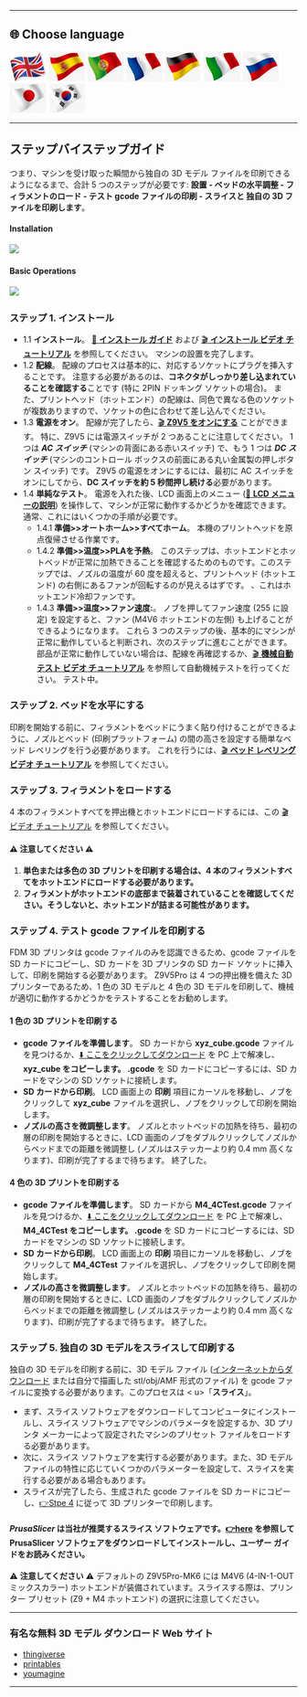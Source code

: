 [LCD_MENU]: https://github.com/ZONESTAR3D/Z9/tree/main/Z9V5/Z9V5-MK6/LCDMENU_Description.md
[PRUSA_SLICER]: https://github.com/ZONESTAR3D/Slicing-Guide/tree/master/PrusaSlicer

----
## <a id="choose-language">:globe_with_meridians: Choose language </a>
[![](../lanpic/EN.png)](./step_by_step.md)
[![](../lanpic/ES.png)](./step_by_step-es.md)
[![](../lanpic/PT.png)](./step_by_step-pt.md)
[![](../lanpic/FR.png)](./step_by_step-fr.md)
[![](../lanpic/DE.png)](./step_by_step-de.md)
[![](../lanpic/IT.png)](./step_by_step-it.md)
[![](../lanpic/RU.png)](./step_by_step-ru.md)
[![](../lanpic/JP.png)](./step_by_step-jp.md)
[![](../lanpic/KR.png)](./step_by_step-kr.md)

----
## ステップバイステップガイド
つまり、マシンを受け取った瞬間から独自の 3D モデル ファイルを印刷できるようになるまで、合計 5 つのステップが必要です: **設置 - ベッドの水平調整 - フィラメントのロード - テスト gcode ファイルの印刷 - スライスと 独自の 3D ファイルを印刷します**。
#### Installation
[![](https://img.youtube.com/vi/pdr8nLl3T3w/0.jpg)](https://www.youtube.com/watch?v=pdr8nLl3T3w)
#### Basic Operations
[![](https://img.youtube.com/vi/GrCOZ4ADHeA/0.jpg)](https://www.youtube.com/watch?v=GrCOZ4ADHeA)

### <a id ="a1">ステップ 1. インストール</a>
- 1.1 **インストール**。 [:book: **インストール ガイド**](./1.installation/installation.md) および [:clapper: **インストール ビデオ チュートリアル**](https://youtu.be/pdr8nLl3T3w) を参照してください。 マシンの設置を完了します。
- 1.2 **配線**。 配線のプロセスは基本的に、対応するソケットにプラグを挿入することです。 注意する必要があるのは、**コネクタがしっかり差し込まれていることを確認する**ことです (特に 2PIN ドッキング ソケットの場合)。 また、プリントヘッド（ホットエンド）の配線は、同色で異なる色のソケットが複数ありますので、ソケットの色に合わせて差し込んでください。
- 1.3 **電源をオン**。 配線が完了したら、[:clapper: **Z9V5 をオンにする**](https://youtu.be/xTlMHtxkGoY) ことができます。 特に、Z9V5 には電源スイッチが 2 つあることに注意してください。 1 つは ***AC スイッチ*** (マシンの背面にある赤いスイッチ) で、もう 1 つは ***DC スイッチ*** (マシンのコントロール ボックスの前面にある丸い金属製の押しボタン スイッチ) です。 Z9V5 の電源をオンにするには、最初に AC スイッチをオンにしてから、**DC スイッチを約 5 秒間押し続ける**必要があります。
- 1.4 **単純なテスト**。 電源を入れた後、LCD 画面上のメニュー ([:book: **LCD メニューの説明**](./2.Operation/LCDMENU_Description.md)) を操作して、マシンが正常に動作するかどうかを確認できます。 通常、これにはいくつかの手順が必要です。
   - 1.4.1 **準備>>オートホーム>>すべてホーム**。 本機のプリントヘッドを原点復帰させる作業です。
   - 1.4.2 **準備>>温度>>PLAを予熱**。 このステップは、ホットエンドとホットベッドが正常に加熱できることを確認するためのものです。このステップでは、ノズルの温度が 60 度を超えると、プリントヘッド (ホットエンド) の右側にあるファンが回転するのが見えるはずです。 、これはホットエンド冷却ファンです。
   - 1.4.3 **準備>>温度>>ファン速度:**。 ノブを押してファン速度 (255 に設定) を設定すると、ファン (M4V6 ホットエンドの左側) も上げることができるようになります。
   これら 3 つのステップの後、基本的にマシンが正常に動作していると判断され、次のステップに進むことができます。 部品が正常に動作していない場合は、配線を再確認するか、[:clapper: **機械自動テスト ビデオ チュートリアル**](https://youtu.be/Mf92BlmKA0A) を参照して自動機械テストを行ってください。 テスト中。

### <a id ="a2">ステップ 2. ベッドを水平にする</a>
印刷を開始する前に、フィラメントをベッドにうまく貼り付けることができるように、ノズルとベッド (印刷プラットフォーム) の間の高さを設定する簡単なベッド レベリングを行う必要があります。 これを行うには、[:clapper: **ベッド レベリング ビデオ チュートリアル**](https://youtu.be/nxzB7ho1kNo) を参照してください。

### <a id ="a3">ステップ 3. フィラメントをロードする</a>
4 本のフィラメントすべてを押出機とホットエンドにロードするには、この [:clapper: ビデオ チュートリアル](https://youtu.be/KZQdL7Rgy1s) を参照してください。
#### :warning: 注意してください :warning:
1. **単色または多色の 3D プリントを印刷する場合は、4 本のフィラメントすべてをホットエンドにロードする必要があります。**
2. **フィラメントがホットエンドの底部まで装着されていることを確認してください。そうしないと、ホットエンドが詰まる可能性があります。**


### <a id ="a4">ステップ 4. テスト gcode ファイルを印刷する</a>
FDM 3D プリンタは gcode ファイルのみを認識できるため、gcode ファイルを SD カードにコピーし、SD カードを 3D プリンタの SD カード ソケットに挿入して、印刷を開始する必要があります。
Z9V5Pro は 4 つの押出機を備えた 3D プリンターであるため、1 色の 3D モデルと 4 色の 3D モデルを印刷して、機械が適切に動作するかどうかをテストすることをお勧めします。
#### 1 色の 3D プリントを印刷する
- **gcode ファイルを準備します**。 SD カードから **xyz_cube.gcode** ファイルを見つけるか、[:arrow_down: ここをクリックしてダウンロード](./3.Test_gcode/xyz_cube.zip) を PC 上で解凍し、**xyz_cube をコピーします。 .gcode** を SD カードにコピーするには、SD カードをマシンの SD ソケットに接続します。
- **SD カードから印刷**。 LCD 画面上の **印刷** 項目にカーソルを移動し、ノブをクリックして **xyz_cube** ファイルを選択し、ノブをクリックして印刷を開始します。
- **ノズルの高さを微調整します**。 ノズルとホットベッドの加熱を待ち、最初の層の印刷を開始するときに、LCD 画面のノブをダブルクリックしてノズルからベッドまでの距離を微調整し (ノズルはステッカーより約 0.4 mm 高くなります)、印刷が完了するまで待ちます。 終了した。
#### 4 色の 3D プリントを印刷する
- **gcode ファイルを準備します**。 SD カードから **M4_4CTest.gcode** ファイルを見つけるか、[:arrow_down: ここをクリックしてダウンロード](./3.Test_gcode/M4_4CTest.zip) を PC 上で解凍し、**M4_4CTest をコピーします。 .gcode** を SD カードにコピーするには、SD カードをマシンの SD ソケットに接続します。
- **SD カードから印刷**。 LCD 画面上の **印刷** 項目にカーソルを移動し、ノブをクリックして **M4_4CTest** ファイルを選択し、ノブをクリックして印刷を開始します。
- **ノズルの高さを微調整します**。 ノズルとホットベッドの加熱を待ち、最初の層の印刷を開始するときに、LCD 画面のノブをダブルクリックしてノズルからベッドまでの距離を微調整し (ノズルはステッカーより約 0.4 mm 高くなります)、印刷が完了するまで待ちます。 終了した。

### <a id ="a5">ステップ 5. 独自の 3D モデルをスライスして印刷する</a>
独自の 3D モデルを印刷する前に、3D モデル ファイル ([インターネットからダウンロード](#a6) または自分で描画した stl/obj/AMF 形式のファイル) を gcode ファイルに変換する必要があります。このプロセスは < u>「**スライス**」</u>。
- まず、スライス ソフトウェアをダウンロードしてコンピュータにインストールし、スライス ソフトウェアでマシンのパラメータを設定するか、3D プリンタ メーカーによって設定されたマシンのプリセット ファイルをロードする必要があります。
- 次に、スライス ソフトウェアを実行する必要があります。また、3D モデル ファイルの特性に応じていくつかのパラメーターを設定して、スライスを実行する必要がある場合もあります。
- スライスが完了したら、生成された gcode ファイルを SD カードにコピーし、[:point_right:Stpe 4](#a4) に従って 3D プリンターで印刷します。
#### *PrusaSlicer* は当社が推奨するスライス ソフトウェアです。[:point_right:here][PRUSA_SLICER] を参照して PrusaSlicer ソフトウェアをダウンロードしてインストールし、ユーザー ガイドをお読みください。
:warning: **注意してください** :warning:
デフォルトの Z9V5Pro-MK6 には M4V6 (4-IN-1-OUT ミックスカラー) ホットエンドが装備されています。スライスする際は、プリンター プリセット (Z9 + M4 ホットエンド) の選択に注意してください。

----
### <a id ="a6">有名な無料 3D モデル ダウンロード Web サイト</a>
- [thingiverse](https://www.thingiverse.com/)  
- [printables](https://www.printables.com/)  
- [youmagine](https://www.youmagine.com/)   

----